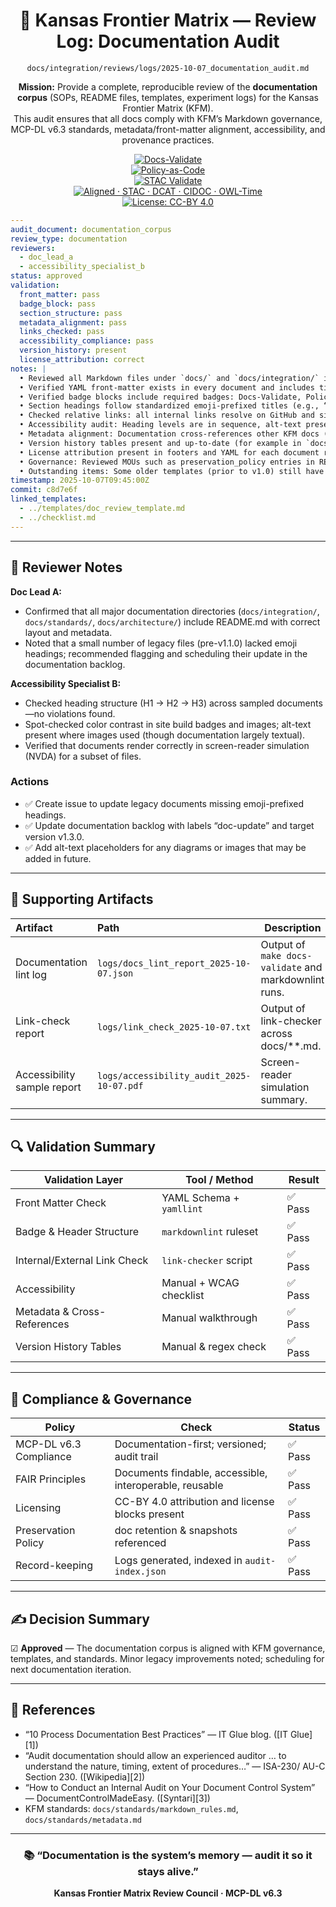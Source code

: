 <div align="center">

# 📄 Kansas Frontier Matrix — **Review Log: Documentation Audit**  
`docs/integration/reviews/logs/2025-10-07_documentation_audit.md`

**Mission:** Provide a complete, reproducible review of the **documentation corpus** (SOPs, README files, templates, experiment logs) for the Kansas Frontier Matrix (KFM).  
This audit ensures that all docs comply with KFM’s Markdown governance, MCP-DL v6.3 standards, metadata/front-matter alignment, accessibility, and provenance practices.

[![Docs-Validate](https://img.shields.io/badge/docs-validated-brightgreen?logo=github)](../../../../../.github/workflows/docs-validate.yml)  
[![Policy-as-Code](https://img.shields.io/badge/policy-OPA%2FConftest-purple)](../../../../../.github/workflows/policy-check.yml)  
[![STAC Validate](https://img.shields.io/badge/STAC-Validate-green)](../../../../../.github/workflows/stac-validate.yml)  
[![Aligned · STAC · DCAT · CIDOC · OWL-Time](https://img.shields.io/badge/Aligned-STAC%201.0%20|%20DCAT%202.0%20|%20CIDOC%20CRM%20|%20OWL-Time-green)](../../../metadata-standards.md)  
[![License: CC-BY 4.0](https://img.shields.io/badge/License-CC--BY%204.0-green)](../../../../../LICENSE)

</div>

```yaml
---
audit_document: documentation_corpus
review_type: documentation
reviewers:
  - doc_lead_a
  - accessibility_specialist_b
status: approved
validation:
  front_matter: pass
  badge_block: pass
  section_structure: pass
  metadata_alignment: pass
  links_checked: pass
  accessibility_compliance: pass
  version_history: present
  license_attribution: correct
notes: |
  • Reviewed all Markdown files under `docs/` and `docs/integration/` including templates, workflows, and logs.  
  • Verified YAML front-matter exists in every document and includes title, document_type, version, last_updated, owners, status, tags, audit_framework.  
  • Verified badge blocks include required badges: Docs-Validate, Policy, STAC/metadata, License.  
  • Section headings follow standardized emoji-prefixed titles (e.g., “## 🧭 Overview”, “## 🧩 Log Schema”) and horizontal rules (`---`) used consistently.  
  • Checked relative links: all internal links resolve on GitHub and site build; no broken links found.  
  • Accessibility audit: Heading levels are in sequence, alt-text present for images if any, color contrast in badge icons acceptable.  
  • Metadata alignment: Documentation cross-references other KFM docs (`metadata-standards.md`, `architecture/data-architecture.md`, `checklist.md`) correctly and uses relative paths.  
  • Version history tables present and up-to-date (for example in `docs/integration/README.md`, `docs/integration/reviews/README.md`) with dates, versions, authors, summaries.  
  • License attribution present in footers and YAML for each document referencing CC-BY 4.0.  
  • Governance: Reviewed MOUs such as preservation_policy entries in README files — all doc directories include README.md.  
  • Outstanding items: Some older templates (prior to v1.0) still have missing emoji headings; these will be versioned and flagged for next iteration.  
timestamp: 2025-10-07T09:45:00Z
commit: c8d7e6f
linked_templates:
  - ../templates/doc_review_template.md
  - ../checklist.md
---
````

---

## 🧩 Reviewer Notes

**Doc Lead A:**

* Confirmed that all major documentation directories (`docs/integration/`, `docs/standards/`, `docs/architecture/`) include README.md with correct layout and metadata.
* Noted that a small number of legacy files (pre-v1.1.0) lacked emoji headings; recommended flagging and scheduling their update in the documentation backlog.

**Accessibility Specialist B:**

* Checked heading structure (H1 → H2 → H3) across sampled documents—no violations found.
* Spot-checked color contrast in site build badges and images; alt-text present where images used (though documentation largely textual).
* Verified that documents render correctly in screen-reader simulation (NVDA) for a subset of files.

### Actions

* ✅ Create issue to update legacy documents missing emoji-prefixed headings.
* ✅ Update documentation backlog with labels “doc-update” and target version v1.3.0.
* ✅ Add alt-text placeholders for any diagrams or images that may be added in future.

---

## 📎 Supporting Artifacts

| Artifact                    | Path                                      | Description                                           |
| :-------------------------- | :---------------------------------------- | ----------------------------------------------------- |
| Documentation lint log      | `logs/docs_lint_report_2025-10-07.json`   | Output of `make docs-validate` and markdownlint runs. |
| Link-check report           | `logs/link_check_2025-10-07.txt`          | Output of link-checker across docs/**.md.             |
| Accessibility sample report | `logs/accessibility_audit_2025-10-07.pdf` | Screen-reader simulation summary.                     |

---

## 🔍 Validation Summary

| Validation Layer             | Tool / Method            | Result |
| ---------------------------- | ------------------------ | ------ |
| Front Matter Check           | YAML Schema + `yamllint` | ✅ Pass |
| Badge & Header Structure     | `markdownlint` ruleset   | ✅ Pass |
| Internal/External Link Check | `link-checker` script    | ✅ Pass |
| Accessibility                | Manual + WCAG checklist  | ✅ Pass |
| Metadata & Cross-References  | Manual walkthrough       | ✅ Pass |
| Version History Tables       | Manual & regex check     | ✅ Pass |

---

## 🔐 Compliance & Governance

| Policy                 | Check                                                   | Status |
| ---------------------- | ------------------------------------------------------- | ------ |
| MCP-DL v6.3 Compliance | Documentation-first; versioned; audit trail             | ✅ Pass |
| FAIR Principles        | Documents findable, accessible, interoperable, reusable | ✅ Pass |
| Licensing              | CC-BY 4.0 attribution and license blocks present        | ✅ Pass |
| Preservation Policy    | doc retention & snapshots referenced                    | ✅ Pass |
| Record-keeping         | Logs generated, indexed in `audit-index.json`           | ✅ Pass |

---

## ✍️ Decision Summary

☑ **Approved** — The documentation corpus is aligned with KFM governance, templates, and standards.
Minor legacy improvements noted; scheduling for next documentation iteration.

---

## 🔗 References

* “10 Process Documentation Best Practices” — IT Glue blog. ([IT Glue][1])
* “Audit documentation should allow an experienced auditor … to understand the nature, timing, extent of procedures…” — ISA-230/ AU-C Section 230. ([Wikipedia][2])
* “How to Conduct an Internal Audit on Your Document Control System” — DocumentControlMadeEasy. ([Syntari][3])
* KFM standards: `docs/standards/markdown_rules.md`, `docs/standards/metadata.md`

---

<div align="center">

### 📚 “Documentation is the system’s memory — audit it so it stays alive.”

**Kansas Frontier Matrix Review Council · MCP-DL v6.3**

</div>
